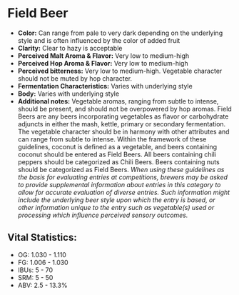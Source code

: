 # Field Beer

- **Color:** Can range from pale to very dark depending on the underlying style and is often influenced by the color of added fruit
- **Clarity:** Clear to hazy is acceptable
- **Perceived Malt Aroma & Flavor:** Very low to medium-high
- **Perceived Hop Aroma & Flavor:** Very low to medium-high
- **Perceived bitterness:** Very low to medium-high. Vegetable character should not be muted by hop character.
- **Fermentation Characteristics:** Varies with underlying style
- **Body:** Varies with underlying style
- **Additional notes:** Vegetable aromas, ranging from subtle to intense, should be present, and should not be overpowered by hop aromas. Field Beers are any beers incorporating vegetables as flavor or carbohydrate adjuncts in either the mash, kettle, primary or secondary fermentation. The vegetable character should be in harmony with other attributes and can range from subtle to intense. Within the framework of these guidelines, coconut is defined as a vegetable, and beers containing coconut should be entered as Field Beers. All beers containing chili peppers should be categorized as Chili Beers. Beers containing nuts should be categorized as Field Beers. _When using these guidelines as the basis for evaluating entries at competitions, brewers may be asked to provide supplemental information about entries in this category to allow for accurate evaluation of diverse entries. Such information might include the underlying beer style upon which the entry is based, or other information unique to the entry such as vegetable(s) used or processing which influence perceived sensory outcomes._

## Vital Statistics:

- OG: 1.030 - 1.110
- FG: 1.006 - 1.030
- IBUs: 5 - 70
- SRM: 5 - 50
- ABV: 2.5 - 13.3%

